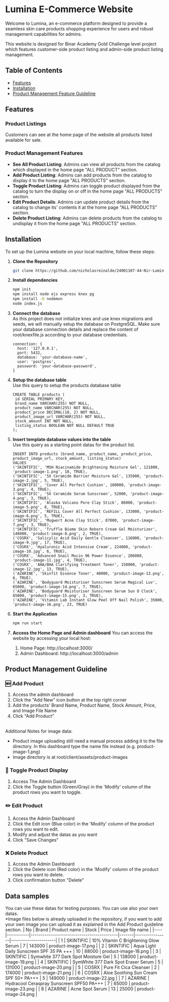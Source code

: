 # Lumina E-Commerce Website

Welcome to Lumina, an e-commerce platform designed to provide a seamless skin care products shopping experience for users and robust management capabilities for admins.

This website is designed for Binar Academy Gold Challenge level project which features customer-side product listing and admin-side product listing management.

## Table of Contents

- [Features](#features)
- [Installation](#installation)
- [Product Management Feature Guideline](#product-guideline)

## Features

### Product Listings
Customers can see at the home page of the website all products listed available for sale.

### Product Management Features
- **See All Product Listing**: Admins can view all products from the catalog which displayed in the home page "ALL PRODUCT" section.
- **Add Product Listing**: Admins can add products from the catalog to display it to the home page "ALL PRODUCTS" section.
- **Toggle Product Listing**: Admins can toggle product displayed from the catalog to turn the display on or off in the home page "ALL PRODUCTS" section.
- **Edit Product Details**: Admins can update product details from the catalog to change its' contents it at the home page "ALL PRODUCTS" section.
- **Delete Product Listing**: Admins can delete products from the catalog to undisplay it from the home page "ALL PRODUCTS" section.

## Installation

To set up the Lumina website on your local machine, follow these steps:

1. **Clone the Repository**

   ```bash
   git clone https://github.com/nicholasreinaldo/24001107-44-Nir-Lumina-ChallengeGold

   ```

2. **Install dependencies**
   ```bash
   npm init
   npm install node ejs express knex pg
   npm install -D nodemon
   node index.js
   ```
3. **Connect the database**
   <br/>As this project does not initialize knex and use knex migrations and seeds, we will manually setup the database on PostgreSQL.
   Make sure your database connection  details and replace the content of root/knexfile.js according to your database credentials.  
   ``` 
   connection: {
     host: '127.0.0.1',
     port: 5432,
     database: 'your-database-name',
     user: 'postgres',
     password: 'your-database-password',
   }
4. **Setup the database table**
   <br/>Use this query to setup the products database table
   ```
   CREATE TABLE products (
    id SERIAL PRIMARY KEY,
    brand_name VARCHAR(255) NOT NULL,
    product_name VARCHAR(255) NOT NULL,
    product_price DECIMAL(10, 2) NOT NULL,
    product_image_url VARCHAR(255) NOT NULL,
    stock_amount INT NOT NULL,
    listing_status BOOLEAN NOT NULL DEFAULT TRUE
   );

6. **Insert template database values into the table**
   <br/>Use this query as a starting point datas for the product list.
   ```
   INSERT INTO products (brand_name, product_name, product_price, product_image_url, stock_amount, listing_status)
   VALUES 
   ('SKINTIFIC', 'MSH Niacinamide Brightening Moisture Gel', 121000, 'product-image-1.png', 10, TRUE),
   ('SKINTIFIC', '5X Ceramide Barrier Moisture Gel', 135000, 'product-image-2.jpg', 5, TRUE),
   ('SKINTIFIC', 'Cover All Perfect Cushion', 180000, 'product-image-3.png', 4, TRUE),
   ('SKINTIFIC', '5X Ceramide Serum Sunscreen', 52000, 'product-image-4.png', 3, TRUE),
   ('SKINTIFIC', 'Alaska Volcano Pore Clay Stick', 86000, 'product-image-5.png', 8, TRUE),
   ('SKINTIFIC', 'REFILL Cover All Perfect Cushion', 133000, 'product-image-6.png', 5, TRUE),
   ('SKINTIFIC', 'Mugwort Acne Clay Stick', 87000, 'product-image-7.png', 3, TRUE),
   ('SKINTIFIC', 'Truffle Biome Skin Reborn Cream Gel Moisturizer', 148000, 'product-image-8.png', 2, TRUE),
   ('COSRX', 'Salicylic Acid Daily Gentle Cleanser', 116000, 'product-image-9.jpg', 17, TRUE),
   ('COSRX', 'Hyaluronic Acid Intensive Cream', 224000, 'product-image-10.jpg', 6, TRUE),
   ('COSRX', 'Advanced Snail Mucin 96 Power Essence', 206000, 'product-image-11.jpg', 4, TRUE),
   ('COSRX', 'AHA/BHA Clarifying Treatment Toner', 150000, 'product-image-12.jpg', 13, TRUE),
   ('AZARINE', 'Skinfit Essence Toner', 40000, 'product-image-13.png', 6, TRUE),
   ('AZARINE', 'Bodyguard Moisturiser Sunscreen Serum Magical Luv', 65000, 'product-image-14.png', 7, TRUE),
   ('AZARINE', 'Bodyguard Moisturiser Sunscreen Serum Sun O Clock', 65000, 'product-image-15.png', 3, TRUE),
   ('AZARINE', 'Vitamin Lab Instant Glow Peel Off Nail Polish', 35000, 'product-image-16.png', 23, TRUE)

7. **Start the Application**
   ```bash
   npm run start
   ```
   
8. **Access the Home Page and Admin dashboard**
   You can access the website by accessing your local host:
   1. Home Page: http://localhost:3000/
   2. Admin Dashboard: http://localhost:3000/admin

## Product Management Guideline
### :new: Add Product
1. Access the admin dashboard
2. Click the "Add New" icon button at the top right corner
3. Add the products' Brand Name, Product Name, Stock Amount, Price, and Image File Name
4. Click "Add Product"

<br/> Additional Notes for image data:
* Product image uploading still need a manual process adding it to the file directory. In this dashboard type the name file instead (e.g. product-image-1.png)
* Image directory is at root/client/assets/product-images

### :arrows_counterclockwise: Toggle Product Display
1. Access The Admin Dashboard
2. Click the Toggle button (Green/Gray) in the 'Modify' column of the product rows you want to toggle.

### :pencil2: Edit Product
1. Access the Admin Dashboard
2. Click the Edit icon (Blue color) in the 'Modify' column of the product rows you want to edit.
3. Modify and adjust the datas as you want
4. Click "Save Changes"

### :x: Delete Product
1. Access the Admin Dashboard
2. Click the Delete icon (Red color) in the 'Modify' column of the product rows you want to delete.
3. Click confirmation button "Delete"
   
## Data samples
You can use these datas for testing purposes. You can use also your own datas.
<br/>*Image files below is already uploaded in the repository, if you want to add your own image you can upload it as explained in the Add Product guideline section.
| No | Brand     | Product name                              | Stock | Price          | Image file name      |
|----|-----------|-------------------------------------------|-------|----------------|----------------------|
| 1  | SKINTIFIC | 10% Vitamin C Brightening Glow Serum      | 7     |         143000 | product-image-17.png |
| 2  | SKINTIFIC | Aqua Light Daily Sunscreen SPF 35 PA +++  | 10    |          88000 | product-image-18.png |
| 3  | SKINTIFIC | Symwhite 377 Dark Spot Moisture Gel       | 5     |         138000 | product-image-19.png |
| 4  | SKINTIFIC | SymWhite 377 Dark Spot Eraser Serum       | 5     |         131000 | product-image-20.png |
| 5  | COSRX     | Pure Fit Cica Cleanser                    | 2     |         174000 | product-image-21.png |
| 6  | COSRX     | Aloe Soothing Sun Cream SPF 50+ PA+++     | 5     |         149000 | product-image-22.jpg |
| 7  | AZARINE   | Hydracool Ceraspray Sunscreen SPF50 PA+++ | 7     |          65000 | product-image-23.png |
| 8  | AZARINE   | Acne Spot Serum                           | 13    |          25000 | product-image-24.png |
